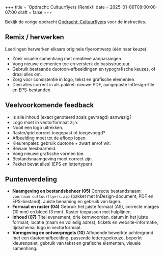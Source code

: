 +++
title = 'Opdracht: Cultuurflyers (Remix)'
date = 2025-01-06T08:00:00-07:00
draft = false
+++

Bekijk de vorige opdracht [Opdracht: Cultuurflyers](../opdracht-4-06-cultuurflyers/) voor de instructies.

## Remix / herwerken

Leerlingen herwerken elkaars originele flyerontwerp (één naar keuze).

- Zoek visuele samenhang met creatieve aanpassingen.
- Voeg nieuwe elementen toe en versterk de basisstructuur.
- Gebruik bestaande duotoon-afbeeldingen en typografische keuzes, of draai alles om.
- Zorg voor consistentie in logo, tekst en grafische elementen.
- Dien alles correct in als pakket: nieuwe PDF, aangepaste InDesign-file en EPS-bestanden.

## Veelvoorkomende feedback

- Is alle inhoud (exact genoteerd zoals gevraagd) aanwezig?
- Logo moet in vectorformaat zijn.
- Nooit een logo uitrekken.
- Raster/grid correct toegepast of toegevoegd?
- Afbeelding moet tot de afloop lopen.
- Kleurenpalet: gebruik duotone + zwart en/of wit.
- Bewaar leesbaarheid.
- Voeg nieuwe grafische vormen toe.
- Bestandsnaamgeving moet correct zijn.
- Pakket bevat alles! (EPS en lettertypen)

## Puntenverdeling

- **Naamgeving en bestandsbeheer (05)** Correcte bestandsnaam: `voornaam cultuurflyers.zip` (pakket met InDesign-document, PDF en EPS-bestand). Juiste benaming en gebruik van lagen.
- **Formaat en raster (04)** Gebruik het juiste formaat (A5), correcte marges (10 mm) en bleed (3 mm). Raster toepassen met hulplijnen.
- **Inhoud (07)** Titel evenement, drie kernwoorden, datum in het juiste formaat, locatie (naam en volledig adres), tickets en website-informatie, tijdschema, logo in vectorformaat.
- **Vormgeving en ontwerpregels (10)** Aflopende bewerkte achtergrond met een duotoonafbeelding, passende lettertypekeuze, beperkt kleurenpalet, gebruik van tekst en grafische elementen, visuele samenhang.